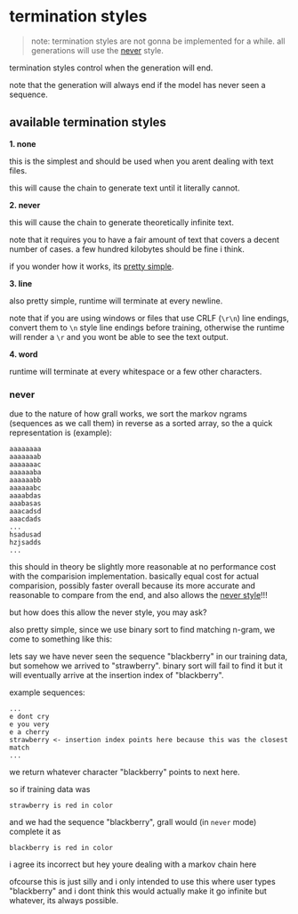 # termination styles

> note: termination styles are not gonna be implemented for a while. all generations will use the [never](#never) style.

termination styles control when the generation will end.

note that the generation will always end if the model has never seen a sequence.

## available termination styles

**1. none**

this is the simplest and should be used when you arent dealing with text files.

this will cause the chain to generate text until it literally cannot.

**2. never**

this will cause the chain to generate theoretically infinite text.

note that it requires you to have a fair amount of text that covers a decent number of cases.
a few hundred kilobytes should be fine i think.

if you wonder how it works, its [pretty simple](#never).

**3. line**

also pretty simple, runtime will terminate at every newline.

note that if you are using windows or files that use CRLF (`\r\n`) line endings, convert them to `\n` style
line endings before training, otherwise the runtime will render a `\r` and you wont be able to see the text output.

**4. word**

runtime will terminate at every whitespace or a few other characters.

### never

due to the nature of how grall works, we sort the markov ngrams (sequences as we call them) in
reverse as a sorted array, so the a quick representation is (example):

```
aaaaaaaa
aaaaaaab
aaaaaaac
aaaaaaba
aaaaaabb
aaaaaabc
aaaabdas
aaabasas
aaacadsd
aaacdads
...
hsadusad
hzjsadds
...
```

this should in theory be slightly more reasonable at no performance cost with the comparision implementation.
basically equal cost for actual comparision, possibly faster overall because its more accurate and reasonable
to compare from the end, and also allows the [never style](#never)!!!

but how does this allow the never style, you may ask?

also pretty simple, since we use binary sort to find matching n-gram, we come to something like this:

lets say we have never seen the sequence "blackberry" in our training data, but somehow we arrived to "strawberry".
binary sort will fail to find it but it will eventually arrive at the insertion index of "blackberry".

example sequences:

```
...
e dont cry
e you very
e a cherry
strawberry <- insertion index points here because this was the closest match
...
```

we return whatever character "blackberry" points to next here.

so if training data was

```
strawberry is red in color
```

and we had the sequence "blackberry", grall would (in `never` mode) complete it as

```
blackberry is red in color
```

i agree its incorrect but hey youre dealing with a markov chain here

ofcourse this is just silly and i only intended to use this where user types "blackberry" and i dont think
this would actually make it go infinite but whatever, its always possible.